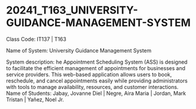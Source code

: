 # 20241_T163_UNIVERSITY-GUIDANCE-MANAGEMENT-SYSTEM

Class Code: IT137 | T163

Name of System: University Guidance Management System

System description: he Appointment Scheduling System (ASS) is designed to facilitate the efficient management of appointments for businesses and service providers. This web-based application allows users to book, reschedule, and cancel appointments easily while providing administrators with tools to manage availability, resources, and customer interactions.
Name of Students: Jabay, Jovanne Diel | Negre, Aira Maria | Jordan, Mark Tristan | Yañez, Noel Jr.
